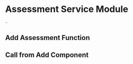# Assessment Service Module

```{topic} In this tutorial you will:
- 
```

## Add Assessment Function

## Call from Add Component